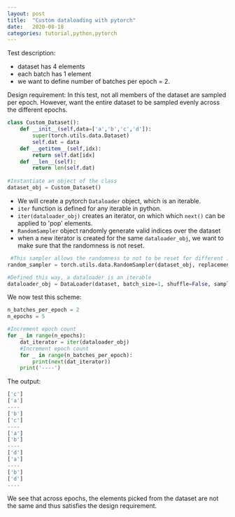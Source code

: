```yaml
---
layout: post
title:  "Custom dataloading with pytorch"
date:   2020-08-18
categories: tutorial,python,pytorch
---
```


Test description:
 - dataset has 4 elements
 - each batch has 1 element
 - we want to define number of batches per epoch = 2. 
 
Design requirement: 
In this test, not all members of the dataset are sampled per epoch.
However, want the entire dataset to be sampled evenly across the different epochs.


```python
class Custom_Dataset():
    def __init__(self,data=['a','b','c','d']):
        super(torch.utils.data.Dataset)
        self.dat = data
    def __getitem__(self,idx):
        return self.dat[idx]
    def __len__(self):
        return len(self.dat)
    
#Instantiate an object of the class
dataset_obj = Custom_Dataset()
```

 - We will create a pytorch `Dataloader` object, which is an iterable.
 - `iter` function is defined for any iterable in python.
 - `iter(dataloader_obj)` creates an iterator, on which which `next()` can be applied to 'pop' elements.
 - `RandomSampler` object randomly generate valid indices over the dataset
 - when a new iterator is created for the same `dataloader_obj`, we want to make sure that the randomness is not reset. 

```python
 #This sampler allows the randomness to not to be reset for different iterators over the iterable 
random_sampler = torch.utils.data.RandomSampler(dataset_obj, replacement=False)

#Defined this way, a dataloader is an iterable
dataloader_obj = DataLoader(dataset, batch_size=1, shuffle=False, sampler=random_sampler)
```

We now test this scheme:
```python
n_batches_per_epoch = 2
n_epochs = 5

#Increment epoch count
for _ in range(n_epochs):
    dat_iterator = iter(dataloader_obj)
    #Increment epoch count
    for _ in range(n_batches_per_epoch):
        print(next(dat_iterator))
    print('----')
```
The output:

```python
['c']
['a']
----
['b']
['c']
----
['a']
['b']
----
['d']
['a']
----
['b']
['d']
----
```

We see that across epochs, the elements picked from the dataset are not the same and thus satisfies the design requirement. 